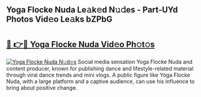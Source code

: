 ## Yoga Flocke Nuda Le𝚊k𝚎d N𝚞𝚍es - Part-UYd Photos Vid𝚎o Le𝚊ks bZPbG

# <h2><a href="http://fbdj433.evod.top/?m=Yoga+Flocke+Nuda">🔗 👉🔴 Yoga Flocke Nuda Vid𝚎o Ph𝚘t𝚘s</a></h2>

[![Yoga Flocke Nuda N𝚞d𝚎s](https://i.imgur.com/8V9OHl7.gif)](http://fbdj433.evod.top/?m=Yoga+Flocke+Nuda)
Social media sensation Yoga Flocke Nuda and content producer, known for publishing dance and lifestyle-related material through viral dance trends and mini vlogs. A public figure like Yoga Flocke Nuda, with a large platform and a captive audience, can use his influence to bring about positive change. 
